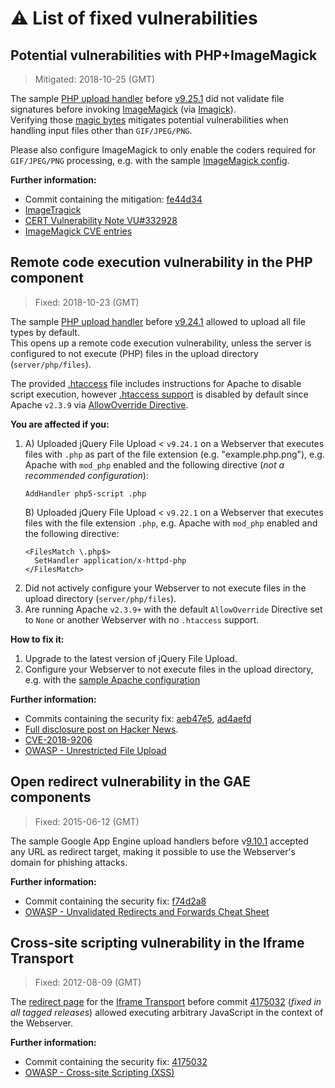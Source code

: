 # ⚠️ List of fixed vulnerabilities

## Potential vulnerabilities with PHP+ImageMagick
> Mitigated: 2018-10-25 (GMT)

The sample [PHP upload handler](server/php/UploadHandler.php) before [v9.25.1](https://github.com/blueimp/jQuery-File-Upload/releases/tag/v9.25.1) did not validate file signatures before invoking [ImageMagick](https://www.imagemagick.org/) (via [Imagick](http://php.net/manual/en/book.imagick.php)).  
Verifying those [magic bytes](https://en.wikipedia.org/wiki/List_of_file_signatures) mitigates potential vulnerabilities when handling input files other than `GIF/JPEG/PNG`.

Please also configure ImageMagick to only enable the coders required for `GIF/JPEG/PNG` processing, e.g. with the sample [ImageMagick config](SECURITY.md#imagemagick-config).

**Further information:**
* Commit containing the mitigation: [fe44d34](https://github.com/blueimp/jQuery-File-Upload/commit/fe44d34be43be32c6b8d507932f318dababb25dd)
* [ImageTragick](https://imagetragick.com/)
* [CERT Vulnerability Note VU#332928](https://www.kb.cert.org/vuls/id/332928)
* [ImageMagick CVE entries](https://cve.mitre.org/cgi-bin/cvekey.cgi?keyword=imagemagick)

## Remote code execution vulnerability in the PHP component
> Fixed: 2018-10-23 (GMT)

The sample [PHP upload handler](server/php/UploadHandler.php) before [v9.24.1](https://github.com/blueimp/jQuery-File-Upload/releases/tag/v9.24.1) allowed to upload all file types by default.  
This opens up a remote code execution vulnerability, unless the server is configured to not execute (PHP) files in the upload directory (`server/php/files`).  

The provided [.htaccess](server/php/files/.htaccess) file includes instructions for Apache to disable script execution, however [.htaccess support](https://httpd.apache.org/docs/current/howto/htaccess.html) is disabled by default since Apache `v2.3.9` via [AllowOverride Directive](https://httpd.apache.org/docs/current/mod/core.html#allowoverride).

**You are affected if you:**
1. A) Uploaded jQuery File Upload < `v9.24.1` on a Webserver that executes files with `.php` as part of the file extension (e.g. "example.php.png"), e.g. Apache with `mod_php` enabled and the following directive (*not a recommended configuration*):
    ```ApacheConf
    AddHandler php5-script .php
    ```
   B) Uploaded jQuery File Upload < `v9.22.1` on a Webserver that executes files with the file extension `.php`, e.g. Apache with `mod_php` enabled and the following directive:
    ```ApacheConf
    <FilesMatch \.php$>
      SetHandler application/x-httpd-php
    </FilesMatch>
    ```
2. Did not actively configure your Webserver to not execute files in the upload directory (`server/php/files`).
3. Are running Apache `v2.3.9+` with the default `AllowOverride` Directive set to `None` or another Webserver with no `.htaccess` support.

**How to fix it:**
1. Upgrade to the latest version of jQuery File Upload.
2. Configure your Webserver to not execute files in the upload directory, e.g. with the [sample Apache configuration](SECURITY.md#apache-config)

**Further information:**
* Commits containing the security fix: [aeb47e5](https://github.com/blueimp/jQuery-File-Upload/commit/aeb47e51c67df8a504b7726595576c1c66b5dc2f), [ad4aefd](https://github.com/blueimp/jQuery-File-Upload/commit/ad4aefd96e4056deab6fea2690f0d8cf56bb2d7d)
* [Full disclosure post on Hacker News](https://news.ycombinator.com/item?id=18267309).
* [CVE-2018-9206](https://cve.mitre.org/cgi-bin/cvename.cgi?name=CVE-2018-9206)
* [OWASP - Unrestricted File Upload](https://www.owasp.org/index.php/Unrestricted_File_Upload)

## Open redirect vulnerability in the GAE components
> Fixed: 2015-06-12 (GMT)

The sample Google App Engine upload handlers before v[9.10.1](https://github.com/blueimp/jQuery-File-Upload/releases/tag/9.10.1) accepted any URL as redirect target, making it possible to use the Webserver's domain for phishing attacks.

**Further information:**
* Commit containing the security fix: [f74d2a8](https://github.com/blueimp/jQuery-File-Upload/commit/f74d2a8c3e3b1e8e336678d2899facd5bcdb589f)
* [OWASP - Unvalidated Redirects and Forwards Cheat Sheet](https://www.owasp.org/index.php/Unvalidated_Redirects_and_Forwards_Cheat_Sheet)

## Cross-site scripting vulnerability in the Iframe Transport
> Fixed: 2012-08-09 (GMT)

The [redirect page](cors/result.html) for the [Iframe Transport](js/jquery.iframe-transport.js) before commit [4175032](https://github.com/blueimp/jQuery-File-Upload/commit/41750323a464e848856dc4c5c940663498beb74a) (*fixed in all tagged releases*) allowed executing arbitrary JavaScript in the context of the Webserver.

**Further information:**
* Commit containing the security fix: [4175032](https://github.com/blueimp/jQuery-File-Upload/commit/41750323a464e848856dc4c5c940663498beb74a)
* [OWASP - Cross-site Scripting (XSS)](https://www.owasp.org/index.php/Cross-site_Scripting_(XSS))
